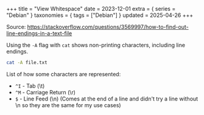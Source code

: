 +++
title = "View Whitespace"
date = 2023-12-01
extra = { series = "Debian" }
taxonomies = { tags = ["Debian"] }
updated = 2025-04-26
+++

Source: <https://stackoverflow.com/questions/3569997/how-to-find-out-line-endings-in-a-text-file>

Using the `-A` flag with `cat` shows non-printing characters, including line endings.

```sh
cat -A file.txt
```

List of how some characters are represented:

- `^I` - Tab (\t)
- `^M` - Carriage Return (\r)
- `$` - Line Feed (\n) (Comes at the end of a line and didn't try a line without \n so they are the same for my use cases)
